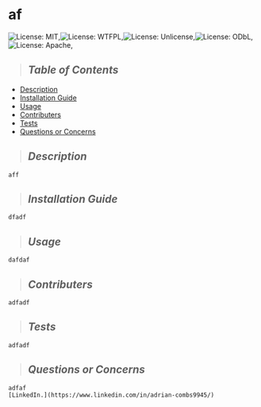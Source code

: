  
# af
![License: MIT](https://img.shields.io/badge/License-MIT-yellow.svg),![License: WTFPL](https://img.shields.io/badge/License-WTFPL-brightgreen.svg),![License: Unlicense](https://img.shields.io/badge/license-Unlicense-blue.svg),![License: ODbL](https://img.shields.io/badge/License-PDDL-brightgreen.svg),![License: Apache](https://img.shields.io/badge/License-Apache%202.0-blue.svg),

> ## *Table of Contents*
* [Description](#description)
* [Installation Guide](#installation)
* [Usage](#usage)
* [Contributers](#contributing)
* [Tests](#tests)
* [Questions or Concerns](#questions)

> ## *Description*
    aff
> ## *Installation Guide*
    dfadf
> ## *Usage*
    dafdaf
> ## *Contributers*
    adfadf
> ## *Tests*
    adfadf
> ## *Questions or Concerns*
    adfaf
    [LinkedIn.](https://www.linkedin.com/in/adrian-combs9945/)
